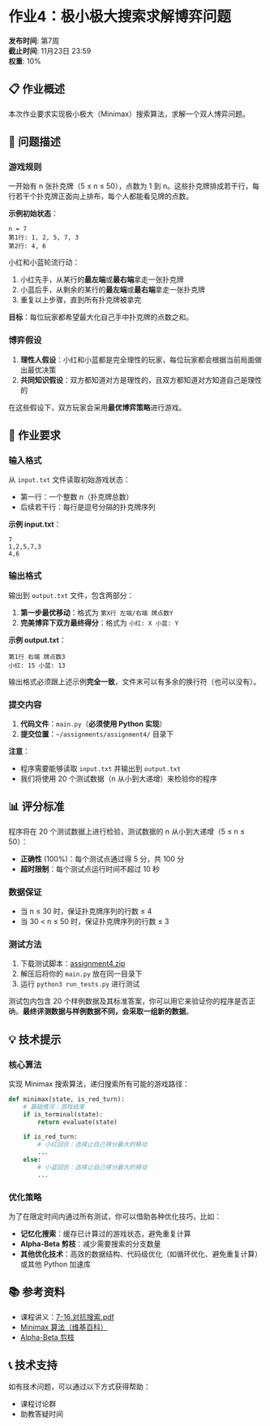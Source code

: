 # 作业4：极小极大搜索求解博弈问题

**发布时间**: 第7周  
**截止时间**: 11月23日 23:59  
**权重**: 10%

## 📋 作业概述

本次作业要求实现极小极大（Minimax）搜索算法，求解一个双人博弈问题。

## 🎯 问题描述

### 游戏规则

一开始有 n 张扑克牌（5 ≤ n ≤ 50），点数为 1 到 n。这些扑克牌排成若干行，每行若干个扑克牌正面向上排布，每个人都能看见牌的点数。

**示例初始状态**：
```
n = 7
第1行: 1, 2, 5, 7, 3
第2行: 4, 6
```

小红和小蓝轮流行动：
1. 小红先手，从某行的**最左端**或**最右端**拿走一张扑克牌
2. 小蓝后手，从剩余的某行的**最左端**或**最右端**拿走一张扑克牌
3. 重复以上步骤，直到所有扑克牌被拿完

**目标**：每位玩家都希望最大化自己手中扑克牌的点数之和。

### 博弈假设

1. **理性人假设**：小红和小蓝都是完全理性的玩家，每位玩家都会根据当前局面做出最优决策
2. **共同知识假设**：双方都知道对方是理性的，且双方都知道对方知道自己是理性的

在这些假设下，双方玩家会采用**最优博弈策略**进行游戏。

## 📝 作业要求

### 输入格式

从 `input.txt` 文件读取初始游戏状态：
- 第一行：一个整数 n（扑克牌总数）
- 后续若干行：每行是逗号分隔的扑克牌序列

**示例 input.txt**：
```
7
1,2,5,7,3
4,6
```

### 输出格式

输出到 `output.txt` 文件，包含两部分：

1. **第一步最优移动**：格式为 `第X行 左端/右端 牌点数Y`
2. **完美博弈下双方最终得分**：格式为 `小红: X 小蓝: Y`

**示例 output.txt**：
```
第1行 右端 牌点数3
小红: 15 小蓝: 13
```
输出格式必须跟上述示例**完全一致**，文件末可以有多余的换行符（也可以没有）。

### 提交内容

1. **代码文件**：`main.py`（**必须使用 Python 实现**）
2. **提交位置**：`~/assignments/assignment4/` 目录下

**注意**：
- 程序需要能够读取 `input.txt` 并输出到 `output.txt`
- 我们将使用 20 个测试数据（n 从小到大递增）来检验你的程序

## 📊 评分标准

程序将在 20 个测试数据上进行检验，测试数据的 n 从小到大递增（5 ≤ n ≤ 50）：
- **正确性** (100%)：每个测试点通过得 5 分，共 100 分
- **超时限制**：每个测试点运行时间不超过 10 秒

### 数据保证

- 当 n ≤ 30 时，保证扑克牌序列的行数 ≤ 4
- 当 30 < n ≤ 50 时，保证扑克牌序列的行数 ≤ 3

### 测试方法

1. 下载测试脚本：<a href="/assignment4.zip" download="assignment4.zip">assignment4.zip</a>
2. 解压后将你的 `main.py` 放在同一目录下
3. 运行 `python3 run_tests.py` 进行测试

测试包内包含 20 个样例数据及其标准答案，你可以用它来验证你的程序是否正确。**最终评测数据与样例数据不同，会采取一组新的数据**。

## 💡 技术提示

### 核心算法

实现 Minimax 搜索算法，递归搜索所有可能的游戏路径：

```python
def minimax(state, is_red_turn):
    # 基础情况：游戏结束
    if is_terminal(state):
        return evaluate(state)
    
    if is_red_turn:
        # 小红回合：选择让自己得分最大的移动
        ...
    else:
        # 小蓝回合：选择让自己得分最大的移动
        ...
```

### 优化策略

为了在限定时间内通过所有测试，你可以借助各种优化技巧，比如：

- **记忆化搜索**：缓存已计算过的游戏状态，避免重复计算
- **Alpha-Beta 剪枝**：减少需要搜索的分支数量
- **其他优化技术**：高效的数据结构、代码级优化（如循环优化、避免重复计算）或其他 Python 加速库

## 📚 参考资料

- 课程讲义：<a href="/slides/7-16.对抗搜索.pdf" download="7-16.对抗搜索.pdf">7-16.对抗搜索.pdf</a>
- [Minimax 算法（维基百科）](https://en.wikipedia.org/wiki/Minimax)
- [Alpha-Beta 剪枝](https://en.wikipedia.org/wiki/Alpha%E2%80%93beta_pruning)

## 📞 技术支持

如有技术问题，可以通过以下方式获得帮助：
- 课程讨论群
- 助教答疑时间
